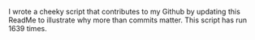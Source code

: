I wrote a cheeky script that contributes to my Github by updating this ReadMe to illustrate why more than commits matter. This script has run 1639 times.